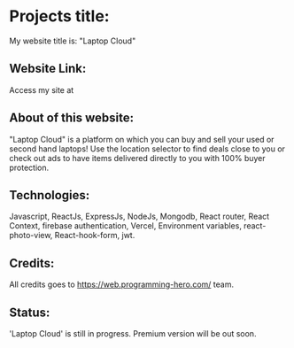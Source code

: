 # Projects title:

My website title is: "Laptop Cloud"

## Website Link:

Access my site at

## About of this website:

"Laptop Cloud" is a platform on which you can buy and sell your used or second hand laptops! Use the location selector to find deals close to you or check out ads to have items delivered directly to you with 100% buyer protection.

## Technologies:

Javascript, ReactJs, ExpressJs, NodeJs, Mongodb, React router, React Context, firebase authentication, Vercel, Environment variables, react-photo-view, React-hook-form, jwt.

## Credits:

All credits goes to https://web.programming-hero.com/ team.

## Status:

'Laptop Cloud' is still in progress. Premium version will be out soon.
